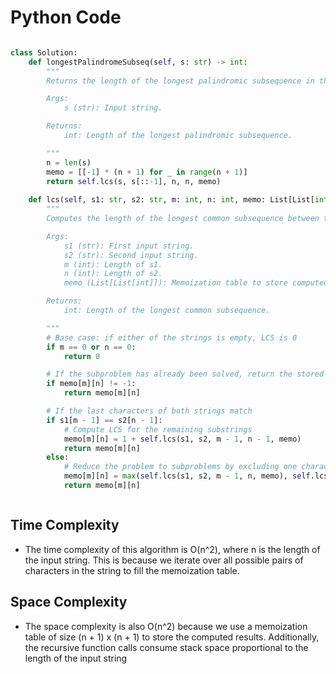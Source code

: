 # Python Code

```python 

class Solution:
    def longestPalindromeSubseq(self, s: str) -> int:
        """
        Returns the length of the longest palindromic subsequence in the given string.

        Args:
            s (str): Input string.

        Returns:
            int: Length of the longest palindromic subsequence.

        """
        n = len(s)
        memo = [[-1] * (n + 1) for _ in range(n + 1)]
        return self.lcs(s, s[::-1], n, n, memo)
    
    def lcs(self, s1: str, s2: str, m: int, n: int, memo: List[List[int]]) -> int:
        """
        Computes the length of the longest common subsequence between two strings.

        Args:
            s1 (str): First input string.
            s2 (str): Second input string.
            m (int): Length of s1.
            n (int): Length of s2.
            memo (List[List[int]]): Memoization table to store computed results.

        Returns:
            int: Length of the longest common subsequence.

        """
        # Base case: if either of the strings is empty, LCS is 0
        if m == 0 or n == 0:
            return 0

        # If the subproblem has already been solved, return the stored value
        if memo[m][n] != -1:
            return memo[m][n]

        # If the last characters of both strings match
        if s1[m - 1] == s2[n - 1]:
            # Compute LCS for the remaining substrings
            memo[m][n] = 1 + self.lcs(s1, s2, m - 1, n - 1, memo)
            return memo[m][n]
        else:
            # Reduce the problem to subproblems by excluding one character from each string
            memo[m][n] = max(self.lcs(s1, s2, m - 1, n, memo), self.lcs(s1, s2, m, n - 1, memo))
            return memo[m][n]



```

## Time Complexity
- The time complexity of this algorithm is O(n^2), where n is the length of the input string. This is because we iterate over all possible pairs of characters in the string to fill the memoization table.

## Space Complexity
- The space complexity is also O(n^2) because we use a memoization table of size (n + 1) x (n + 1) to store the computed results. Additionally, the recursive function calls consume stack space proportional to the length of the input string

